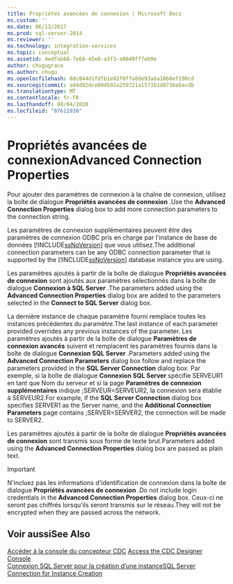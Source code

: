 ```yaml
---
title: Propriétés avancées de connexion | Microsoft Docs
ms.custom: ''
ms.date: 06/13/2017
ms.prod: sql-server-2014
ms.reviewer: ''
ms.technology: integration-services
ms.topic: conceptual
ms.assetid: 4edfab68-7e68-45e8-a3f3-a0049ff7eb9e
author: chugugrace
ms.author: chugu
ms.openlocfilehash: 8dc844d1fdfb1e82f0ffa8de93a6a1060ef190cd
ms.sourcegitcommit: ad4d92dce894592a259721a1571b1d8736abacdb
ms.translationtype: MT
ms.contentlocale: fr-FR
ms.lasthandoff: 08/04/2020
ms.locfileid: "87611938"
---
```

# <a name="advanced-connection-properties"></a><span data-ttu-id="685e0-102">Propriétés avancées de connexion</span><span class="sxs-lookup"><span data-stu-id="685e0-102">Advanced Connection Properties</span></span>
  <span data-ttu-id="685e0-103">Pour ajouter des paramètres de connexion à la chaîne de connexion, utilisez la boîte de dialogue **Propriétés avancées de connexion** .</span><span class="sxs-lookup"><span data-stu-id="685e0-103">Use the **Advanced Connection Properties** dialog box to add more connection parameters to the connection string.</span></span>  
  
 <span data-ttu-id="685e0-104">Les paramètres de connexion supplémentaires peuvent être des paramètres de connexion ODBC pris en charge par l'instance de base de données [!INCLUDE[ssNoVersion](../../includes/ssnoversion-md.md)] que vous utilisez.</span><span class="sxs-lookup"><span data-stu-id="685e0-104">The additional connection parameters can be any ODBC connection parameter that is supported by the [!INCLUDE[ssNoVersion](../../includes/ssnoversion-md.md)] database instance you are using.</span></span>  
  
 <span data-ttu-id="685e0-105">Les paramètres ajoutés à partir de la boîte de dialogue **Propriétés avancées de connexion** sont ajoutés aux paramètres sélectionnés dans la boîte de dialogue **Connexion à SQL Server** .</span><span class="sxs-lookup"><span data-stu-id="685e0-105">The parameters added using the **Advanced Connection Properties** dialog box are added to the parameters selected in the **Connect to SQL Server** dialog box.</span></span>  
  
 <span data-ttu-id="685e0-106">La dernière instance de chaque paramètre fourni remplace toutes les instances précédentes du paramètre.</span><span class="sxs-lookup"><span data-stu-id="685e0-106">The last instance of each parameter provided overrides any previous instances of the parameter.</span></span> <span data-ttu-id="685e0-107">Les paramètres ajoutés à partir de la boîte de dialogue **Paramètres de connexion avancés** suivent et remplacent les paramètres fournis dans la boîte de dialogue **Connexion SQL Server** .</span><span class="sxs-lookup"><span data-stu-id="685e0-107">Parameters added using the **Advanced Connection Parameters** dialog box follow and replace the parameters provided in the **SQL Server Connection** dialog box.</span></span> <span data-ttu-id="685e0-108">Par exemple, si la boîte de dialogue **Connexion SQL Server** spécifie SERVEUR1 en tant que Nom du serveur et si la page **Paramètres de connexion supplémentaires** indique ;SERVEUR=SERVEUR2, la connexion sera établie à SERVEUR2.</span><span class="sxs-lookup"><span data-stu-id="685e0-108">For example, if the **SQL Server Connection** dialog box specifies SERVER1 as the Server name, and the **Additional Connection Parameters** page contains ;SERVER=SERVER2, the connection will be made to SERVER2.</span></span>  
  
 <span data-ttu-id="685e0-109">Les paramètres ajoutés à partir de la boîte de dialogue **Propriétés avancées de connexion** sont transmis sous forme de texte brut.</span><span class="sxs-lookup"><span data-stu-id="685e0-109">Parameters added using the **Advanced Connection Properties** dialog box are passed as plain text.</span></span>  
  
> [!IMPORTANT]  
>  <span data-ttu-id="685e0-110">N'incluez pas les informations d'identification de connexion dans la boîte de dialogue **Propriétés avancées de connexion** .</span><span class="sxs-lookup"><span data-stu-id="685e0-110">Do not include login credentials in the **Advanced Connection Properties** dialog box.</span></span> <span data-ttu-id="685e0-111">Ceux-ci ne seront pas chiffrés lorsqu'ils seront transmis sur le réseau.</span><span class="sxs-lookup"><span data-stu-id="685e0-111">They will not be encrypted when they are passed across the network.</span></span>  
  
## <a name="see-also"></a><span data-ttu-id="685e0-112">Voir aussi</span><span class="sxs-lookup"><span data-stu-id="685e0-112">See Also</span></span>  
 <span data-ttu-id="685e0-113">[Accéder à la console du concepteur CDC](access-the-cdc-designer-console.md) </span><span class="sxs-lookup"><span data-stu-id="685e0-113">[Access the CDC Designer Console](access-the-cdc-designer-console.md) </span></span>  
 [<span data-ttu-id="685e0-114">Connexion SQL Server pour la création d’une instance</span><span class="sxs-lookup"><span data-stu-id="685e0-114">SQL Server Connection for Instance Creation</span></span>](sql-server-connection-for-instance-creation.md)  
  
  
